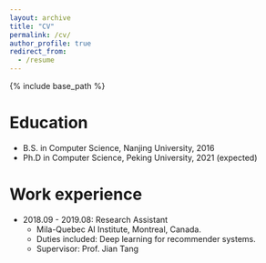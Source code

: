 ```yaml
---
layout: archive
title: "CV"
permalink: /cv/
author_profile: true
redirect_from:
  - /resume
---
```


{% include base_path %}

Education
======
* B.S. in Computer Science, Nanjing University, 2016
* Ph.D in Computer Science, Peking University, 2021 (expected)

Work experience
======

* 2018.09 - 2019.08: Research Assistant
  * Mila-Quebec AI Institute, Montreal, Canada.
  * Duties included: Deep learning for recommender systems.
  * Supervisor: Prof. Jian Tang


